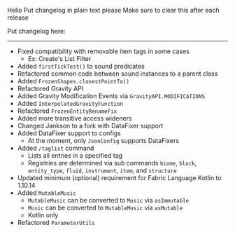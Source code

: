 Hello
Put changelog in plain text please
Make sure to clear this after each release

Put changelog here:

-----------------
- Fixed compatibility with removable item tags in some cases
  - Ex: Create's List Filter
- Added `firstTickTest()` to sound predicates
- Refactored common code between sound instances to a parent class
- Added `FrozenShapes.closestPointTo()`
- Refactored Gravity API
- Added Gravity Modification Events via `GravityAPI.MODIFICATIONS`
- Added `InterpolatedGravityFunction`
- Refactored `FrozenEntityRenameFix`
- Added more transitive access wideners
- Changed Jankson to a fork with DataFixer support
- Added DataFixer support to configs
  - At the moment, only `JsonConfig` supports DataFixers
- Added `/taglist` command
  - Lists all entries in a specified tag
  - Registries are determined via sub commands `biome`, `block`, `entity_type`, `fluid`, `instrument`, `item`, and `structure`
- Updated minimum (optional) requirement for Fabric Language Kotlin to 1.10.14
- Added `MutableMusic`
  - `MutableMusic` can be converted to `Music` via `asImmutable`
  - `Music` can be converted to `MutableMusic` via `asMutable`
  - Kotlin only
- Refactored `ParameterUtils`
